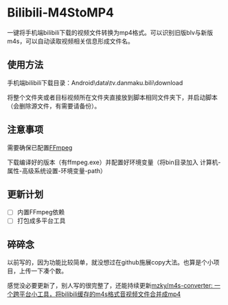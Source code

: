 # Bilibili-M4StoMP4
一键将手机端bilibili下载的视频文件转换为mp4格式。可以识别旧版blv与新版m4s，可以自动读取视频相关信息形成文件名。

## 使用方法
手机端bilibili下载目录：Android\data\tv.danmaku.bili\download

将整个文件夹或者目标视频所在文件夹直接放到脚本相同文件夹下，并启动脚本（会删除源文件，有需要请备份）。

## 注意事项
需要确保已配置[FFmpeg](https://www.ffmpeg.org/)

下载编译好的版本（有ffmpeg.exe）并配置好环境变量（将bin目录加入 计算机-属性-高级系统设置-环境变量-path）

## 更新计划
- [ ] 内置FFmpeg依赖
- [ ] 打包成多平台工具

## 碎碎念
以前写的，因为功能比较简单，就没想过在github施展copy大法。也算是个小项目，上传一下凑个数。

感觉没必要更新了，别人写的很完整了，还能持续更新[mzky/m4s-converter: 一个跨平台小工具，将bilibili缓存的m4s格式音视频文件合并成mp4](https://github.com/mzky/m4s-converter)
